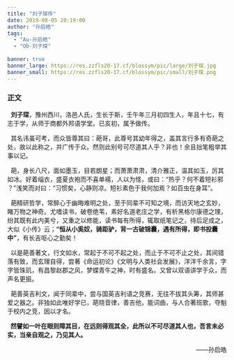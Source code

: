 ```yaml
---
title: "刘子琛传"
date: 2019-08-05 20:19:00
author: "孙启皓"
tags: 
  - "Au-孙启皓"
  - "Ob-刘子琛"
  
banner: true
banner_large: https://res.zzfls20-17.cf/blossym/pic/large/刘子琛.jpg
banner_small: https://res.zzfls20-17.cf/blossym/pic/small/刘子琛.png
---
```


<p><h3>正文</h3></p>
<p>&nbsp; <strong>刘子琛</strong>，豫州西川，洛邑人氏，生长于斯，壬午年三月初四生人，年且十七，有志于学，从师于商都外邦语学堂。已亥初，属予做传。</p>
<p>&nbsp; 其名讳虽可考，而众皆尊其曰：葩哥，此尊号其幼年得之，盖其言行多有奇葩之处，故以此称之，并广传于众。然则此别号可尽道其人乎？非也！余且拙笔粗举其事以记。</p>
<p>&nbsp; 葩，身长八尺，面如墨玉，目若朗星；而萧萧肃肃，清介雅正，温其如玉，厉其如冰。好着缁衣，盛夏衣袍而不喜单襦，人以为怪，或曰：&ldquo;热乎？何不着短衫邪 ？&rdquo;浅笑而对曰：&ldquo;习惯矣，心静则凉。短衫素色于我何加焉？如百虫在身耳&rdquo;。</p>
<p>&nbsp; 葩精研哲学，常醉心于幽晦难明之处，至于同辈不可知之境，而访天地之玄妙，睹万物之神奇。尤嗜读书，破卷绝苇，素好名道老庄之学，有析黑格尔康德之理，纷其既有此内美兮，又重之以修能，读书每有所得，辄取纸笔记之，待后足成之，大似《小传》云；<strong>&ldquo;恒从小奚奴，骑距驴，背一古破锦囊，遇有所得，即书投囊中&rdquo;</strong>，有长吉呕心之勤矣！</p>
<p>&nbsp; 以是葩善著文，行文如水，常起于不可不起之处，而止于不可不止之处，其间错落有致，而玄理自得，尝著《命运初论》《文明与人类社会发展》，洋洋千余言，字字皆珠玑，有昌黎赵郡之风，梦蝶青牛之神，时有盛名。又曾以双语讲学于众，而声名更振。</p>
<p>&nbsp; 葩善英吉利文，闻于同辈中，尝与国英吉利语之竞赛，无往不拔其头筹，其师甚爱之器之。非独如此唯好学已，葩晓音律，善吉他，能词曲，与人合著班歌，夺魁于校内之竞，因以才名。</p>
<p>&nbsp;<strong> 然譬如一叶在眼则障其目，在远则得观其全，此所以不可尽道其人也，吾言未必实，当亲自观之，乃见其人。</strong></p>
<p style="text-align: right;">&mdash;&mdash;孙启皓</p>
<p>&nbsp;</p>